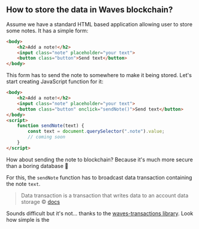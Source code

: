 ## How to store the data in Waves blockchain?

Assume we have a standard HTML based application allowing user to store some notes. It has a simple form:

```html
<body>
    <h2>Add a note!</h2>
    <input class="note" placeholder="your text">
    <button class="button">Send text</button>
</body>
```

This form has to send the note to somewhere to make it being stored. Let's start creating JavaScript function for it:

```html
<body>
    <h2>Add a note!</h2>
    <input class="note" placeholder="your text">
    <button class="button" onclick="sendNote()">Send text</button>
</body>
<script>
    function sendNote(text) {
        const text = document.querySelector(".note").value;
        // coming soon
    }
</script>
```

How about sending the note to blockchain? Because it's much more secure than a boring database 🙂

For this, the `sendNote` function has to broadcast data transaction containing the note `text`.
> Data transaction is a transaction that writes data to an account data storage &copy; [docs](https://docs.wavesplatform.com/en/blockchain/transaction-type/data-transaction.html)

Sounds difficult but it's not... thanks to the [waves-transactions library](https://github.com/wavesplatform/waves-transactions). Look how simple is the 
